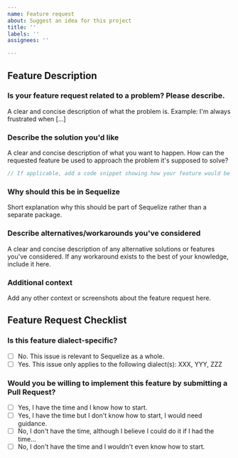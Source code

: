 ```yaml
---
name: Feature request
about: Suggest an idea for this project
title: ''
labels: ''
assignees: ''

---
```


<!--
If you don't follow the issue template, your issue may be closed.
Please note this is an issue tracker, not a support forum.
For general questions, please use StackOverflow.
-->

## Feature Description

### Is your feature request related to a problem? Please describe.

A clear and concise description of what the problem is. Example: I'm always frustrated when [...]

### Describe the solution you'd like

A clear and concise description of what you want to happen. How can the requested feature be used to approach the problem it's supposed to solve?

```js
// If applicable, add a code snippet showing how your feature would be used in a real use-case
```

### Why should this be in Sequelize

Short explanation why this should be part of Sequelize rather than a separate package.

### Describe alternatives/workarounds you've considered

A clear and concise description of any alternative solutions or features you've considered. If any workaround exists to the best of your knowledge, include it here.

### Additional context

Add any other context or screenshots about the feature request here.

## Feature Request Checklist

<!-- Please answer the questions below. If you don't, your issue may be closed. -->

### Is this feature dialect-specific?

- [ ] No. This issue is relevant to Sequelize as a whole.
- [ ] Yes. This issue only applies to the following dialect(s): XXX, YYY, ZZZ

### Would you be willing to implement this feature by submitting a Pull Request?

<!-- Remember that first contributors are welcome! -->

- [ ] Yes, I have the time and I know how to start.
- [ ] Yes, I have the time but I don't know how to start, I would need guidance.
- [ ] No, I don't have the time, although I believe I could do it if I had the time...
- [ ] No, I don't have the time and I wouldn't even know how to start.
